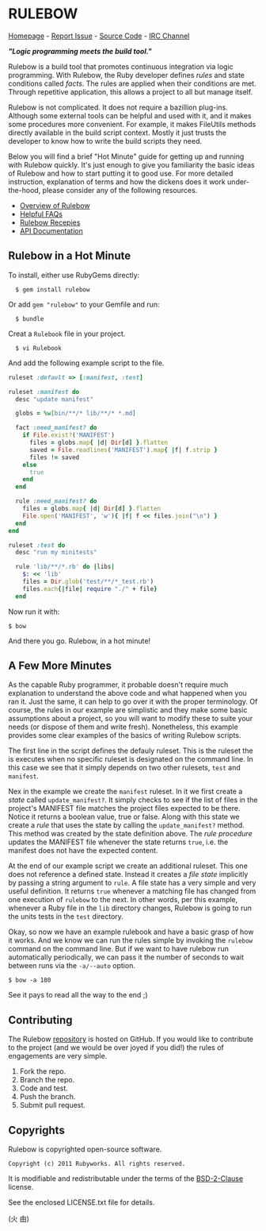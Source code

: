 # RULEBOW

[Homepage](http://rubyworks.github.com/rulebow) -
[Report Issue](http://github.com/rubyworks/rulebow/issues) -
[Source Code](http://github.com/rubyworks/rulebow) -
[IRC Channel](http://chat.us.freenode.net/rubyworks)

***"Logic programming meets the build tool."***

Rulebow is a build tool that promotes continuous integration via logic
programming. With Rulebow, the Ruby developer defines *rules* and state
conditions called *facts*. The rules are applied when their conditions
are met. Through repetitive application, this allows a project to all
but manage itself.

Rulebow is not complicated. It does not require a bazillion plug-ins.
Although some external tools can be helpful and used with it, and
it makes some procedures more convenient. For example, it makes
FileUtils methods directly available in the build script context.
Mostly it just trusts the developer to know how to write the build
scripts they need.

Below you will find a brief "Hot Minute" guide for getting up and
running with Rulebow quickly. It's just enough to give you familiarity
the basic ideas of Rulebow and how to start putting it to good use.
For more detailed instruction, explanation of terms and how the
dickens does it work under-the-hood, please consider any of the
following resources.

* [Overview of Rulebow](https://github.com/rubyworks/rulebow/wiki/Overview)
* [Helpful FAQs](https://github.com/rubyworks/rulebow/wiki/FAQ)
* [Rulebow Recepies](https://github.com/rubyworks/rulebow/wiki/Recipes)
* [API Documentation](http://rubydoc.info/gems/rulebow/frames)


## Rulebow in a Hot Minute

To install, either use RubyGems directly:

```
  $ gem install rulebow
```

Or add `gem "rulebow"` to your Gemfile and run:

```
  $ bundle
```

Creat a `Rulebook` file in your project.

```
  $ vi Rulebook
```

And add the following example script to the file.

```ruby
ruleset :default => [:manifest, :test]

ruleset :manifest do
  desc "update manifest"

  globs = %w[bin/**/* lib/**/* *.md]

  fact :need_manifest? do
    if File.exist?('MANIFEST')
      files = globs.map{ |d| Dir[d] }.flatten
      saved = File.readlines('MANIFEST').map{ |f| f.strip }
      files != saved
    else
      true
    end
  end

  rule :need_manifest? do
    files = globs.map{ |d| Dir[d] }.flatten
    File.open('MANIFEST', 'w'){ |f| f << files.join("\n") }
  end
end

ruleset :test do
  desc "run my minitests"

  rule 'lib/**/*.rb' do |libs|
    $: << 'lib'
    files = Dir.glob('test/**/*_test.rb') 
    files.each{|file| require "./" + file}
  end
```

Now run it with:

    $ bow

And there you go. Rulebow, in a hot minute!


## A Few More Minutes

As the capable Ruby programmer, it probable doesn't require much explanation
to understand the above code and what happened when you ran it. Just the
same, it can help to go over it with the proper terminology. Of course,
the rules in our example are simplistic and they make some basic
assumptions about a project, so you will want to modify these to suite your
needs (or dispose of them and write fresh). Nonetheless, this example
provides some clear examples of the basics of writing Rulebow scripts.

The first line in the script defines the defauly ruleset. This is the
ruleset the is executes when no specific ruleset is designated on
the command line. In this case we see that it simply depends on two
other rulesets, `test` and `manifest`.

Nex in the example we create the `manifest` ruleset. In it we first
create a *state* called `update_manifest?`. It simply checks to see
if the list of files in the project's MANIFEST file matches the project
files expected to be there. Notice it returns a boolean value, true or
false. Along with this state we create a *rule* that uses the state by
calling the `update_manifest?` method. This method was created by the
state definition above. The *rule procedure* updates the MANIFEST file
whenever the state returns `true`, i.e. the manifest does not have the
expected content.

At the end of our example script we create an additional ruleset. This
one does not reference a defined state. Instead it creates a *file state*
implicitly by passing a string argument to `rule`. A file state has a
very simple and very useful definition. It returns `true` whenever a
matching file has changed from one execution of `rulebow` to the next.
In other words, per this example, whenever a Ruby file in the `lib` 
directory changes, Rulebow is going to run the units tests in the `test` 
directory.

Okay, so now we have an example rulebook and have a basic grasp of
how it works. And we know we can run the rules simple by invoking the
`rulebow` command on the command line. But if we want to have rulebow run
automatically periodically, we can pass it the number of seconds to
wait between runs via the `-a/--auto` option.

    $ bow -a 180

See it pays to read all the way to the end ;)


## Contributing

The Rulebow [repository](http://github.com/rubyworks/rulebow) is hosted on GitHub.
If you would like to contribute to the project (and we would be over joyed
if you did!) the rules of engagements are very simple.

1. Fork the repo.
2. Branch the repo.
3. Code and test.
4. Push the branch.
4. Submit pull request.


## Copyrights

Rulebow is copyrighted open-source software.

    Copyright (c) 2011 Rubyworks. All rights reserved.

It is modifiable and redistributable under the terms of the
[BSD-2-Clause](http::/spdx.org/licenses/BSD-2-Clause) license.

See the enclosed LICENSE.txt file for details.

(火 由)
